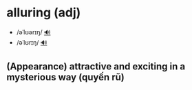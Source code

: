 # alluring (adj)

- /əˈlʊərɪŋ/ [🔊](https://www.oxfordlearnersdictionaries.com/media/english/uk_pron/a/all/allur/alluring__gb_1.mp3)
- /əˈlʊrɪŋ/ [🔊](https://www.oxfordlearnersdictionaries.com/media/english/us_pron/a/all/allur/alluring__us_4.mp3)

## (Appearance) attractive and exciting in a mysterious way (quyến rũ)